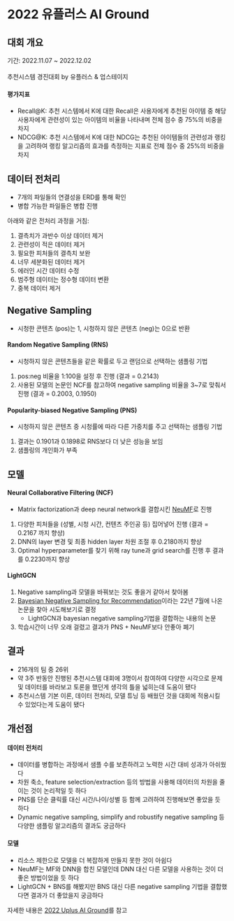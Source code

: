 # 2022 유플러스 AI Ground
## 대회 개요
기간: 2022.11.07 ~ 2022.12.02
<br>
<br>
추천시스템 경진대회 by 유플러스 & 업스테이지
#### 평가지표
- Recall@K: 추천 시스템에서 K에 대한 Recall은 사용자에게 추천된 아이템 중 해당 사용자에게 관련성이 있는 아이템의 비율을 나타내며 전체 점수 중 75%의 비중을 차지
- NDCG@K: 추천 시스템에서 K에 대한 NDCG는 추천된 아이템들의 관련성과 랭킹을 고려하여 랭킹 알고리즘의 효과를 측정하는 지표로 전체 점수 중 25%의 비중을 차지
## 데이터 전처리
- 7개의 파일들의 연결성을 ERD를 통해 확인
- 병합 가능한 파일들은 병합 진행

아래와 같은 전처리 과정을 거침:
<br>
1. 결측치가 과반수 이상 데이터 제거
2. 관련성이 적은 데이터 제거
3. 필요한 피처들의 결측치 보완
4. 너무 세분화된 데이터 제거
5. 에러인 시간 데이터 수정
6. 범주형 데이터는 정수형 데이터 변환
7. 중복 데이터 제거
## Negative Sampling
- 시청한 콘텐츠 (pos)는 1, 시청하지 않은 콘텐츠 (neg)는 0으로 반환
#### Random Negative Sampling (RNS)
- 시청하지 않은 콘텐츠들을 같은 확률로 두고 랜덤으로 선택하는 샘플링 기법
1. pos:neg 비율을 1:100을 설정 후 진행 (결과 = 0.2143)
2. 사용된 모델의 논문인 NCF를 참고하여 negative sampling 비율을 3~7로 맞춰서 진행 (결과 =  0.2003, 0.1950)
#### Popularity-biased Negative Sampling (PNS)
- 시청하지 않은 콘텐츠 중 시청률에 따라 다른 가중치를 주고 선택하는 샘플링 기법
1. 결과는 0.1901과 0.1898로 RNS보다 더 낮은 성능을 보임
2. 샘플링의 개인화가 부족
## 모델
#### Neural Collaborative Filtering (NCF)
- Matrix factorization과 deep neural network를 결합시킨 [NeuMF](https://arxiv.org/pdf/1708.05031.pdf)로 진행
1. 다양한 피처들을 (성별, 시청 시간, 컨텐츠 주인공 등) 집어넣어 진행 (결과 = 0.2167 까지 향상)
2. DNN의 layer 변경 및 최종 hidden layer 차원 조절 후 0.2180까지 향상
3. Optimal hyperparameter를 찾기 위해 ray tune과 grid search를 진행 후 결과를 0.2230까지 향상
#### LightGCN
1. Negative sampling과 모델을 바꿔보는 것도 좋을거 같아서 찾아봄
2. [Bayesian Negative Sampling for Recommendation](https://arxiv.org/pdf/2204.06520.pdf)이라는 22년 7월에 나온 논문을 찾아 시도해보기로 결정
    - LightGCN과 bayesian negative sampling기법을 결합하는 내용의 논문
3. 학습시간이 너무 오래 걸렸고 결과가 PNS + NeuMF보다 안좋아 폐기
## 결과
- 216개의 팀 중 26위
- 약 3주 반동안 진행된 추천시스템 대회에 3명이서 참여하여 다양한 시각으로 문제 및 데이터를 바라보고 토론을 했던게 생각의 틀을 넓히는데 도움이 됐다
- 추천시스템 기본 이론, 데이터 전처리, 모델 튜닝 등 배웠던 것을 대회에 적용시킬 수 있었다는게 도움이 됐다
## 개선점
#### 데이터 전처리
- 데이터를 병합하는 과정에서 샘플 수를 보존하려고 노력한 시간 대비 성과가 아쉬웠다
- 차원 축소, feature selection/extraction 등의 방법을 사용해 데이터의 차원을 줄이는 것이 논리적일 듯 하다
- PNS를 단순 클릭률 대신 시간/나이/성별 등 함께 고려하여 진행해보면 좋았을 듯 하다
- Dynamic negative sampling, simplify and robustify negative sampling 등 다양한 샘플링 알고리즘의 결과도 궁금하다
#### 모델
- 리소스 제한으로 모델을 더 복잡하게 만들지 못한 것이 아쉽다
- NeuMF는 MF와 DNN을 합친 모델인데 DNN 대신 다른 모델을 사용하는 것이 더 좋은 방법이었을 듯 하다
- LightGCN + BNS를 해봤지만 BNS 대신 다른 negative sampling 기법을 결합했다면 결과가 더 좋았을지 궁금하다

자세한 내용은 [2022 Uplus AI Ground](https://coldnoodlesoup.wixsite.com/nextai/post/2022-%EC%9C%A0%ED%94%8C%EB%9F%AC%EC%8A%A4-ai-ground)를 참고